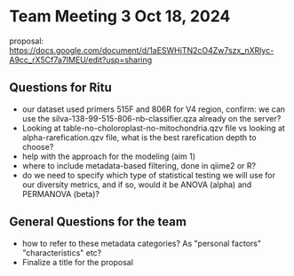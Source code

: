 # Team Meeting 3 Oct 18, 2024
proposal: https://docs.google.com/document/d/1aESWHjTN2cO4Zw7szx_nXRlyc-A9cc_rX5Cf7a7IMEU/edit?usp=sharing

## Questions for Ritu
- our dataset used primers 515F and 806R for V4 region, confirm: we can use the silva-138-99-515-806-nb-classifier.qza already on the server?
- Looking at table-no-choloroplast-no-mitochondria.qzv file vs looking at alpha-rarefication.qzv file, what is the best rarefication depth to choose?
 - help with the approach for the modeling (aim 1)
 - where to include metadata-based filtering, done in qiime2 or R?
 - do we need to specify which type of statistical testing we will use for our diversity metrics, and if so, would it be ANOVA (alpha) and PERMANOVA (beta)?
 

## General Questions for the team
- how to refer to these metadata categories? As "personal factors" "characteristics" etc?
- Finalize a title for the proposal
